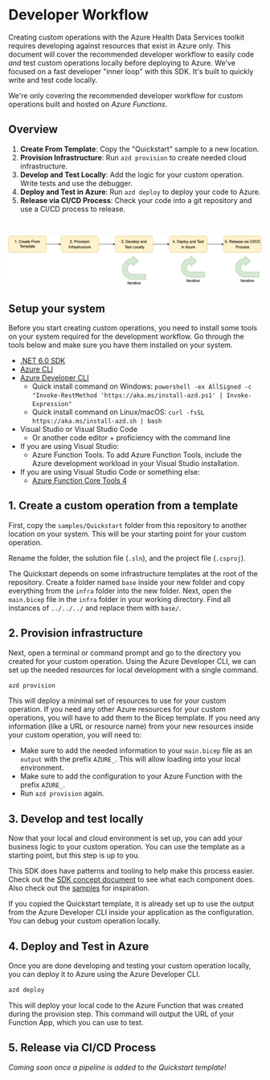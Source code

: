 # Developer Workflow

Creating custom operations with the Azure Health Data Services toolkit requires developing against resources that exist in Azure only. This document will cover the recommended developer workflow to easily code *and* test custom operations locally before deploying to Azure. We've focused on a fast developer "inner loop" with this SDK. It's built to quickly write and test code locally.

We're only covering the recommended developer workflow for custom operations built and hosted on *Azure Functions*.

## Overview

1. **Create From Template**: Copy the "Quickstart" sample to a new location.
2. **Provision Infrastructure**: Run `azd provision` to create needed cloud infrastructure.
3. **Develop and Test Locally**: Add the logic for your custom operation. Write tests and use the debugger.
4. **Deploy and Test in Azure**: Run `azd deploy` to deploy your code to Azure.
5. **Release via CI/CD Process**: Check your code into a git repository and use a CI/CD process to release.

<br />

![Typical development flow](/docs/images/custom_operation_development_flow.png)

## Setup your system

Before you start creating custom operations, you need to install some tools on your system required for the development workflow. Go through the tools below and make sure you have them installed on your system.

- [.NET 6.0 SDK](https://dotnet.microsoft.com/download)
- [Azure CLI](https://docs.microsoft.com/cli/azure/install-azure-cli)
- [Azure Developer CLI](https://docs.microsoft.com/azure/developer/azure-developer-cli/get-started?tabs=bare-metal%2Cwindows&pivots=programming-language-csharp#prerequisites)
  - Quick install command on Windows: `powershell -ex AllSigned -c "Invoke-RestMethod 'https://aka.ms/install-azd.ps1' | Invoke-Expression"`
  - Quick install command on Linux/macOS: `curl -fsSL https://aka.ms/install-azd.sh | bash`
- Visual Studio or Visual Studio Code
  - Or another code editor + proficiency with the command line
- If you are using Visual Studio:
  - Azure Function Tools. To add Azure Function Tools, include the Azure development workload in your Visual Studio installation.
- If you are using Visual Studio Code or something else:
  - [Azure Function Core Tools 4](https://docs.microsoft.com/azure/azure-functions/functions-run-local?tabs=v4%2Cwindows%2Ccsharp%2Cportal%2Cbash#install-the-azure-functions-core-tools)

## 1. Create a custom operation from a template

First, copy the `samples/Quickstart` folder from this repository to another location on your system. This will be your starting point for your custom operation.

Rename the folder, the solution file (`.sln`), and the project file (`.csproj`).

The Quickstart depends on some infrastructure templates at the root of the repository. Create a folder named `base` inside your new folder and copy everything from the `infra` folder into the new folder. Next, open the `main.bicep` file in the `infra` folder in your working directory. Find all instances of `../../../` and replace them with `base/`.

## 2. Provision infrastructure

Next, open a terminal or command prompt and go to the directory you created for your custom operation. Using the Azure Developer CLI, we can set up the needed resources for local development with a single command.

```bash
azd provision
```

This will deploy a minimal set of resources to use for your custom operation. If you need any other Azure resources for your custom operations, you will have to add them to the Bicep template. If you need any information (like a URL or resource name) from your new resources inside your custom operation, you will need to:

- Make sure to add the needed information to your `main.bicep` file as an `output` with the prefix `AZURE_`. This will allow loading into your local environment.
- Make sure to add the configuration to your Azure Function with the prefix `AZURE_`.
- Run `azd provision` again.

## 3. Develop and test locally

Now that your local and cloud environment is set up, you can add your business logic to your custom operation. You can use the template as a starting point, but this step is up to you.

This SDK does have patterns and tooling to help make this process easier. Check out the [SDK concept document](/docs/concepts.md) to see what each component does. Also check out the [samples](/samples/) for inspiration.

If you copied the Quickstart template, it is already set up to use the output from the Azure Developer CLI inside your application as the configuration. You can debug your custom operation locally.

## 4. Deploy and Test in Azure

Once you are done developing and testing your custom operation locally, you can deploy it to Azure using the Azure Developer CLI.

```bash
azd deploy
```

This will deploy your local code to the Azure Function that was created during the provision step. This command will output the URL of your Function App, which you can use to test.

## 5. Release via CI/CD Process

*Coming soon once a pipeline is added to the Quickstart template!*
